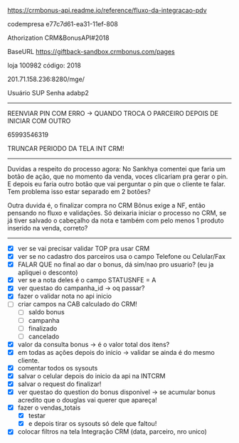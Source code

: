 https://crmbonus-api.readme.io/reference/fluxo-da-integracao-pdv

codempresa
e77c7d61-ea31-11ef-808

Athorization
CRM&BonusAPI#2018

BaseURL
https://giftback-sandbox.crmbonus.com/pages

loja 100982
código: 2018

201.71.158.236:8280/mge/

Usuário SUP
Senha adabp2


---

REENVIAR PIN COM ERRO -> QUANDO TROCA O PARCEIRO DEPOIS DE INICIAR COM OUTRO

65993546319

TRUNCAR PERIODO DA TELA INT CRM!

---

Duvidas a respeito do processo agora:
No Sankhya comentei que faria um botão de ação, que no momento da venda, voces clicariam pra gerar o pin. 
E depois eu faria outro botão que vai perguntar o pin que o cliente te falar. 
Tem problema isso estar separado em 2 botões?

Outra duvida é, o finalizar compra no CRM Bônus exige a NF, então pensando no fluxo e validações.
Só deixaria iniciar o processo no CRM, se já tiver salvado o cabeçalho da nota e também com pelo menos 1 produto inserido na venda, correto?


---

- [x] ver se vai precisar validar TOP pra usar CRM
- [x] ver se no cadastro dos parceiros usa o campo Telefone ou Celular/Fax
- [x] FALAR QUE no final ao dar o bonus, dá sim/nao pro usuario? (eu ja apliquei o desconto)
- [x] ver se a nota deles é o campo STATUSNFE = A
- [x] ver questao do campanha_id → oq passar?
- [x] fazer o validar nota no api inicio
- [ ] criar campos na CAB calculado do CRM!
	- [ ] saldo bonus
	- [ ] campanha
	- [ ] finalizado
	- [ ] cancelado
- [x] valor da consulta bonus → é o valor total dos itens?
- [x] em todas as ações depois do inicio → validar se ainda é do mesmo cliente.
- [x] comentar todos os sysouts
- [x] salvar o celular depois do inicio da api na INTCRM
- [x] salvar o request do finalizar!
- [x] ver questao do question do bonus disponivel → se acumular bonus acredito que o douglas vai querer que apareça!
- [x] fazer o vendas_totais
	- [x] testar
	- [x] e depois tirar os sysouts só dele que faltou!
- [x] colocar filtros na tela Integração CRM (data, parceiro, nro unico)